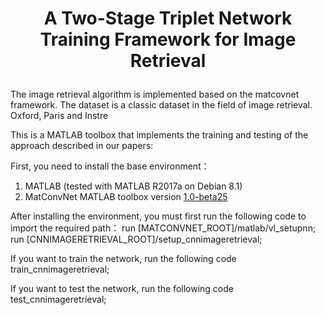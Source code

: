 # <p align="center">A Two-Stage Triplet Network Training Framework for Image Retrieval</p>

The image retrieval algorithm is implemented based on the matcovnet framework. The dataset is a classic dataset in the field of image retrieval. Oxford, Paris and Instre

This is a MATLAB toolbox that implements the training and testing of the approach described in our papers:



First, you need to install the base environment：

1. MATLAB (tested with MATLAB R2017a on Debian 8.1)
2. MatConvNet MATLAB toolbox version [1.0-beta25](http://www.vlfeat.org/matconvnet/download/matconvnet-1.0-beta25.tar.gz)

After installing the environment, you must first run the following code to import the required path：
run [MATCONVNET_ROOT]/matlab/vl_setupnn;
run [CNNIMAGERETRIEVAL_ROOT]/setup_cnnimageretrieval;

If you want to train the network, run the following code
train_cnnimageretrieval;

If you want to test the network, run the following code
test_cnnimageretrieval;


